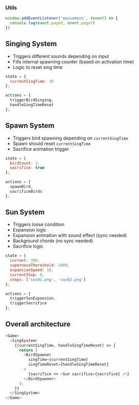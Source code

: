 
### Utils

```javascript
window.addEventListener('mousemove', (event) => {
  console.log(event.pageX, event.pageY)
})
```

## Singing System

- Triggers different sounds depending on input
- Fills internal spawning counter (based on activation time)
- Logic to reset sing time

```javascript
state = {
  currentSingTime: 30
};

actions = {
  triggerBirdSinging,
  handleSingTimeReset
};
```

## Spawn System

- Triggers bird spawning depending on `currentSingTime`
- Spawn should reset `currentSingTime`
- Sacrifice animation trigger

```javascript
state = {
  birdCount: 3,
  sacrifice: true
};

actions = {
  spawnBird,
  sacrificeBirds
};
```

## Sun System

- Triggers loose condition
- Expansion logic
- Expansion animation with sound effect (sync needed)
- Background chords (no sync needed)
- Sacrifice logic

```javascript
state = {
  current: 300,
  supernovaThereshold: 1000,
  expansionSpeed: 10,
  currentStep: 0,
  steps: ['sun01.png', 'sun02.png']
};

actions = {
  triggerSunExpansion,
  triggerSacrifice
};
```

## Overall architecture

```javascript
<Game>
  <SingSystem>
    {(currentSingTime, handleSingTimeReset) => {
      return (
        <BirdSpawner
          singTime={currentSingTime}
          singTimeReset={handleSingTimeReset}
        >
          {sacrifice => <Sun sacrifice={sacrifice} />}
        </BirdSpawner>
      );
    }}
  </SingSystem>
</Game>
```
